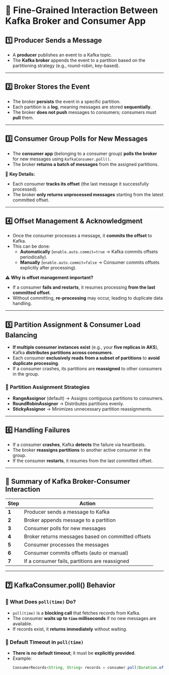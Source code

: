 # 📌 Fine-Grained Interaction Between Kafka Broker and Consumer App

## **1️⃣ Producer Sends a Message**
- A **producer** publishes an event to a Kafka topic.
- The **Kafka broker** appends the event to a partition based on the partitioning strategy (e.g., round-robin, key-based).

---

## **2️⃣ Broker Stores the Event**
- The broker **persists** the event in a specific partition.
- Each partition is a **log**, meaning messages are stored **sequentially**.
- The broker **does not push** messages to consumers; consumers must **pull** them.

---

## **3️⃣ Consumer Group Polls for New Messages**
- The **consumer app** (belonging to a consumer group) **polls the broker** for new messages using `KafkaConsumer.poll()`.
- The broker **returns a batch of messages** from the assigned partitions.

📌 **Key Details:**
- Each consumer **tracks its offset** (the last message it successfully processed).
- The broker **only returns unprocessed messages** starting from the latest committed offset.

---

## **4️⃣ Offset Management & Acknowledgment**
- Once the consumer processes a message, it **commits the offset** to Kafka.
- This can be done:
    - **Automatically** (`enable.auto.commit=true` → Kafka commits offsets periodically).
    - **Manually** (`enable.auto.commit=false` → Consumer commits offsets explicitly after processing).

⚠️ **Why is offset management important?**
- If a consumer **fails and restarts**, it resumes processing **from the last committed offset**.
- Without committing, **re-processing** may occur, leading to duplicate data handling.

---

## **5️⃣ Partition Assignment & Consumer Load Balancing**
- **If multiple consumer instances exist** (e.g., your **five replicas in AKS**), Kafka **distributes partitions across consumers**.
- Each consumer **exclusively reads from a subset of partitions** to **avoid duplicate processing**.
- If a consumer crashes, its partitions are **reassigned** to other consumers in the group.

### 🔹 **Partition Assignment Strategies**
- **RangeAssignor** (default) → Assigns contiguous partitions to consumers.
- **RoundRobinAssignor** → Distributes partitions evenly.
- **StickyAssignor** → Minimizes unnecessary partition reassignments.

---

## **6️⃣ Handling Failures**
- If a consumer **crashes**, Kafka **detects** the failure via heartbeats.
- The broker **reassigns partitions** to another active consumer in the group.
- If the consumer **restarts**, it resumes from the last committed offset.

---

## **🔹 Summary of Kafka Broker-Consumer Interaction**
| Step | Action |
|------|--------|
| **1** | Producer sends a message to Kafka |
| **2** | Broker appends message to a partition |
| **3** | Consumer polls for new messages |
| **4** | Broker returns messages based on committed offsets |
| **5** | Consumer processes the messages |
| **6** | Consumer commits offsets (auto or manual) |
| **7** | If a consumer fails, partitions are reassigned |

---

## **7️⃣ KafkaConsumer.poll() Behavior**
### **🔹 What Does `poll(time)` Do?**
- `poll(time)` is a **blocking call** that fetches records from Kafka.
- The consumer **waits up to `time` milliseconds** if no new messages are available.
- If records exist, it **returns immediately** without waiting.

### **🔹 Default Timeout in `poll(time)`**
- **There is no default timeout**; it must be **explicitly provided**.
- Example:
  ```java
  ConsumerRecords<String, String> records = consumer.poll(Duration.ofMillis(100));

